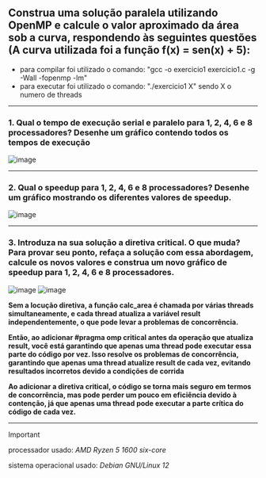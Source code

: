  
## Construa uma solução paralela utilizando OpenMP e calcule o valor aproximado da área sob a curva,  respondendo às seguintes questões (A curva utilizada foi a função f(x) = sen(x) + 5):

+ para compilar foi utilizado o comando: "gcc -o exercicio1 exercicio1.c -g -Wall -fopenmp -lm"
+ para executar foi utilizado o comando: "./exercicio1 X" sendo X o numero de threads
---
### 1. Qual o tempo de execução serial e paralelo para 1, 2, 4, 6 e 8 processadores? Desenhe um gráfico contendo todos os tempos de execução
![image](https://github.com/Victor-Vaglieri/paralela/assets/127432508/188f4c49-d751-4842-a718-7fc1499d9121)

---
### 2. Qual o speedup para 1, 2, 4, 6 e 8 processadores? Desenhe um gráfico mostrando os diferentes valores de speedup.
![image](https://github.com/Victor-Vaglieri/paralela/assets/127432508/26c437be-2e19-4ff4-be63-437be9b2bf3b)

---
### 3. Introduza na sua solução a diretiva critical. O que muda? Para provar seu ponto, refaça a solução com essa abordagem, calcule os novos valores e construa um novo gráfico de speedup para 1, 2, 4, 6 e 8 processadores.



![image](https://github.com/Victor-Vaglieri/paralela/assets/127432508/3216994e-bb0f-47c6-9eea-2a3b337db59f)
![image](https://github.com/Victor-Vaglieri/paralela/assets/127432508/ce22a894-c7a6-43e2-b148-8b898bf525b2)

**Sem a locução diretiva, a função calc_area é chamada por várias threads simultaneamente, e cada thread atualiza a variável result independentemente, o que pode levar a problemas de concorrência.**

**Então, ao adicionar #pragma omp critical antes da operação que atualiza result, você está garantindo que apenas uma thread pode executar essa parte do código por vez. Isso resolve os problemas de concorrência, garantindo que apenas uma thread atualize result de cada vez, evitando resultados incorretos devido a condições de corrida**

**Ao adicionar a diretiva critical, o código se torna mais seguro em termos de concorrência, mas pode perder um pouco em eficiência devido à contenção, já que apenas uma  thread pode executar a parte crítica do código de cada vez.**


---
> [!IMPORTANT]
> processador usado: *AMD Ryzen 5 1600 six-core*
> 
> sistema operacional usado: *Debian GNU/Linux 12*
